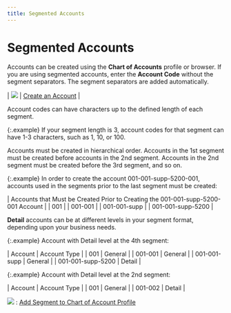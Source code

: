 ```yaml
---
title: Segmented Accounts
---
```


# Segmented Accounts


Accounts can be created using the **Chart 
 of Accounts** profile or browser. If you are using segmented accounts,  enter the **Account Code** without  the segment separators. The segment separators are added automatically.


| ![]({{site.sc_baseurl}}/img/lens.gif) | [Create an  Account]({{site.sc_baseurl}}/options/acc-info/coa/setup-coa/creating_an_account.html) |



Account codes can have characters up to the defined length of each segment.


{:.example}
If your segment length is 3, account codes  for that segment can have 1-3 characters, such as 1, 10, or 100.


Accounts must be created in hierarchical order. Accounts in the 1st  segment must be created before accounts in the 2nd segment. Accounts in  the 2nd segment must be created before the 3rd segment, and so on.


{:.example}
In order to create the account 001-001-supp-5200-001,  accounts used in the segments prior to the last segment must be created:


| Accounts that Must be Created Prior to Creating the  001-001-supp-5200-001 Account |
| 001 |
| 001-001 |
| 001-001-supp |
| 001-001-supp-5200 |



**Detail** accounts can be at different  levels in your segment format, depending upon your business needs.


{:.example}
Account with Detail level at the 4th segment:


| Account | Account Type |
| 001 | General |
| 001-001 | General |
| 001-001-supp | General |
| 001-001-supp-5200 | Detail |



{:.example}
Account with Detail level at the 2nd segment:


| Account | Account Type |
| 001 | General |
| 001-002 | Detail |



![]({{site.sc_baseurl}}/img/see_also.gif)
: [Add  Segment to Chart of Account Profile]({{site.sc_baseurl}}/misc/add_segment_to_account_profile_segmented_coa.html)
